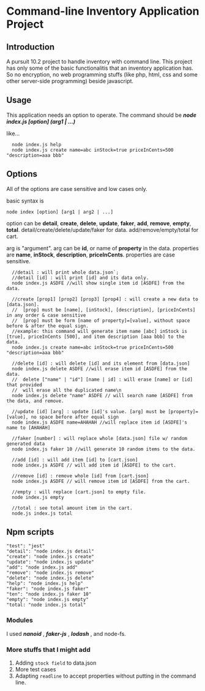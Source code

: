 # Command-line Inventory Application Project

## Introduction

A pursuit 10.2 project to handle inventory with command line. This project has only some of the basic functionalitis that an inventory application has. So no encryption, no web programming stuffs (like php, html, css and some other server-side programming) beside javascript.

## Usage

This application needs an option to operate. 
The command should be ***node index.js [option] (arg1 | ...)***

like...
```
  node index.js help
  node index.js create name=abc inStock=true priceInCents=500 "description=aaa bbb"
```

## Options

All of the options are case sensitive and low cases only.

basic syntax is 
```
node index [option] [arg1 | arg2 | ...]
```

option can be __detail__, __create__, __delete__, __update__, __faker__, __add__, __remove__, __empty__, __total__.
detail/create/delete/update/faker for data.
add/remove/empty/total for cart.

arg is "argument".
arg can be __id__, or name of __property__ in the data.
properties are __name__, __inStock__, __description__, __priceInCents__. properties are case sensitive.
```
  //detail : will print whole data.json`;
  //detail [id] : will print [id] and its data only.
  node index.js ASDFE //will show single item id [ASDFE] from the data.

  //create [prop1] [prop2] [prop3] [prop4] : will create a new data to [data.json].
  //  [prop] must be [name], [inStock], [description], [priceInCents] in any order & case sensitive
  //  [prop] must be form [name of property]=[value], without space before & after the equal sign.
  //example: this command will generate item name [abc] inStock is [true], priceInCents [500], and item description [aaa bbb] to the data.
  node index.js create name=abc inStock=true priceInCents=500 "description=aaa bbb"
  
  //delete [id] : will delete [id] and its element from [data.json]
  node index.js delete ASDFE //will erase item id [ASDFE] from the data.
  //  delete ["name" | "id"] [name | id] : will erase [name] or [id] that provided
  //  will erase all the duplicated name\n
  node index.js delete "name" ASDFE // will search name [ASDFE] from the data, and remove.

  //update [id] [arg] : update [id]'s value. [arg] must be [property]=[value], no space before after equal sign
  node index.js ASDFE name=AHAHAH //will replace item id [ASDFE]'s name to [AHAHAH]

  //faker [number] : will replace whole [data.json] file w/ random generated data
  node index.js faker 10 //will generate 10 random items to the data.

  //add [id] : will add item [id] to [cart.json]
  node index.js ASDFE // will add item id [ASDFE] to the cart.

  //remove [id] : remove whole [id] from [cart.json]
  node index.js ASDFE // will remove item id [ASDFE] from the cart.

  //empty : will replace [cart.json] to empty file.
  node index.js empty

  //total : see total amount item in the cart.
  node.js index.js total
```
## Npm scripts

    "test": "jest"
    "detail": "node index.js detail"
    "create": "node index.js create"
    "update": "node index.js update"
    "add": "node index.js add"
    "remove": "node index.js remove"
    "delete": "node index.js delete"
    "help": "node index.js help"
    "faker": "node index.js faker"
    "ten": "node index.js faker 10"
    "empty": "node index.js empty"
    "total: "node index.js total"


### Modules

I used ___nanoid___ , ___faker-js___ , ___lodash___ , and node-fs.

### More stuffs that I might add

1. Adding `stock field` to data.json
2. More test cases
3. Adapting `readline` to accept properties without putting in the command line.